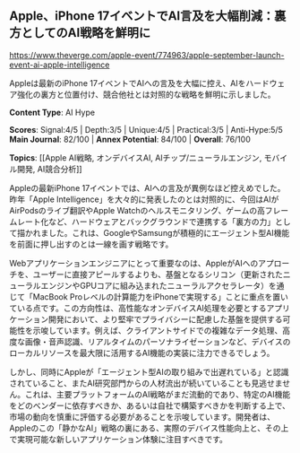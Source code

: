 ## Apple、iPhone 17イベントでAI言及を大幅削減：裏方としてのAI戦略を鮮明に

https://www.theverge.com/apple-event/774963/apple-september-launch-event-ai-apple-intelligence

Appleは最新のiPhone 17イベントでAIへの言及を大幅に控え、AIをハードウェア強化の裏方と位置付け、競合他社とは対照的な戦略を鮮明に示しました。

**Content Type**: AI Hype

**Scores**: Signal:4/5 | Depth:3/5 | Unique:4/5 | Practical:3/5 | Anti-Hype:5/5
**Main Journal**: 82/100 | **Annex Potential**: 84/100 | **Overall**: 76/100

**Topics**: [[Apple AI戦略, オンデバイスAI, AIチップ/ニューラルエンジン, モバイル開発, AI競合分析]]

Appleの最新iPhone 17イベントでは、AIへの言及が異例なほど控えめでした。昨年「Apple Intelligence」を大々的に発表したのとは対照的に、今回はAIがAirPodsのライブ翻訳やApple Watchのヘルスモニタリング、ゲームの高フレームレート化など、ハードウェアとバックグラウンドで連携する「裏方の力」として描かれました。これは、GoogleやSamsungが積極的にエージェント型AI機能を前面に押し出すのとは一線を画す戦略です。

Webアプリケーションエンジニアにとって重要なのは、AppleがAIへのアプローチを、ユーザーに直接アピールするよりも、基盤となるシリコン（更新されたニューラルエンジンやGPUコアに組み込まれたニューラルアクセラレータ）を通じて「MacBook Proレベルの計算能力をiPhoneで実現する」ことに重点を置いている点です。この方向性は、高性能なオンデバイスAI処理を必要とするアプリケーション開発において、より堅牢でプライバシーに配慮した基盤を提供する可能性を示唆しています。例えば、クライアントサイドでの複雑なデータ処理、高度な画像・音声認識、リアルタイムのパーソナライゼーションなど、デバイスのローカルリソースを最大限に活用するAI機能の実装に注力できるでしょう。

しかし、同時にAppleが「エージェント型AIの取り組みで出遅れている」と認識されていること、またAI研究部門からの人材流出が続いていることも見逃せません。これは、主要プラットフォームのAI戦略がまだ流動的であり、特定のAI機能をどのベンダーに依存すべきか、あるいは自社で構築すべきかを判断する上で、市場の動向を慎重に評価する必要があることを示唆しています。開発者は、Appleのこの「静かなAI」戦略の裏にある、実際のデバイス性能向上と、その上で実現可能な新しいアプリケーション体験に注目すべきです。
